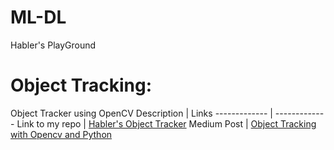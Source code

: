 # ML-DL
Habler's PlayGround



# Object Tracking: #
Object Tracker using OpenCV
Description  | Links
------------- | -------------
Link to my repo  | [Habler's Object Tracker](https://github.com/Habler-code/ObjectTracking/tree/main)
Medium Post  | [Object Tracking with Opencv and Python](https://medium.com/@MrBam44/object-tracking-with-opencv-and-python-7db8b233fab6)

